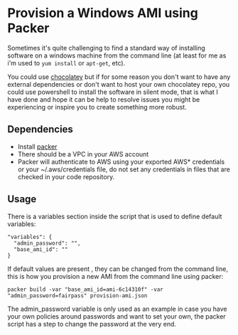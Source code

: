# Provision a Windows AMI using Packer

Sometimes it's quite challenging to find a standard way of installing software on a windows machine from the command line (at least for me as i'm used to `yum install` or `apt-get`, etc).

You could use [chocolatey](https://chocolatey.org/) but if for some reason you don't want to have any external dependencies or don't want to host your own chocolatey repo, you could use powershell to install the software in silent mode, that is what I have done and hope it can be help to resolve issues you might be experiencing or inspire you to create something more robust.


## Dependencies
 - Install [packer](http://packer.io)
 - There should be a VPC in your AWS account
 - Packer will authenticate to AWS using your exported AWS\* credentials or your ~/.aws/credentials file, do not set any credentials in files that are checked in your code repository.

## Usage
There is a variables section inside the script that is used to define default variables:

```
"variables": {
  "admin_password": "",
  "base_ami_id": ""
}
```
If default values are present , they can be changed from the command line, this is how you provision a new AMI from the command line using packer:

```
packer build -var "base_ami_id=ami-6c14310f" -var "admin_password=fairpass" provision-ami.json
```

The admin_password variable is only used as an example in case you have your own policies around passwords and want to set your own, the packer script has a step to change the password at the very end.
